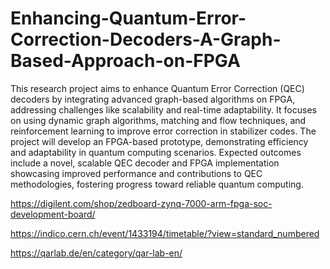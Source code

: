# Enhancing-Quantum-Error-Correction-Decoders-A-Graph-Based-Approach-on-FPGA

This research project aims to enhance Quantum Error Correction (QEC) decoders by integrating advanced graph-based algorithms on FPGA, addressing challenges like scalability and real-time adaptability. It focuses on using dynamic graph algorithms, matching and flow techniques, and reinforcement learning to improve error correction in stabilizer codes. The project will develop an FPGA-based prototype, demonstrating efficiency and adaptability in quantum computing scenarios. Expected outcomes include a novel, scalable QEC decoder and FPGA implementation showcasing improved performance and contributions to QEC methodologies, fostering progress toward reliable quantum computing.

https://digilent.com/shop/zedboard-zynq-7000-arm-fpga-soc-development-board/

https://indico.cern.ch/event/1433194/timetable/?view=standard_numbered

https://qarlab.de/en/category/qar-lab-en/

